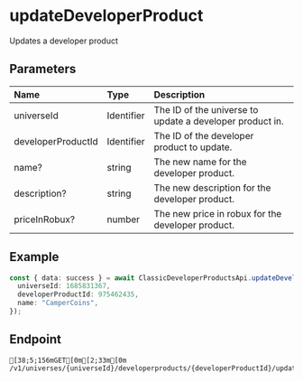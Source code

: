 
# updateDeveloperProduct
Updates a developer product


## Parameters
| Name               | Type       | Description                                              |
| :----------------- | :--------- | :------------------------------------------------------- |
| universeId         | Identifier | The ID of the universe to update a developer product in. |
| developerProductId | Identifier | The ID of the developer product to update.               |
| name?              | string     | The new name for the developer product.                  |
| description?       | string     | The new description for the developer product.           |
| priceInRobux?      | number     | The new price in robux for the developer product.        |



## Example
```ts copy showLineNumbers
const { data: success } = await ClassicDeveloperProductsApi.updateDeveloperProduct({
  universeId: 1685831367,
  developerProductId: 975462435,
  name: "CamperCoins",
}); 
```



## Endpoint
```ansi
[38;5;156mGET[0m[2;33m[0m /v1/universes/{universeId}/developerproducts/{developerProductId}/update
```
  